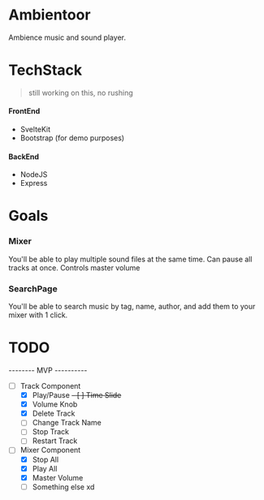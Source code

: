 # Ambientoor
Ambience music and sound player.

# TechStack
> still working on this, no rushing
#### FrontEnd
- SvelteKit
- Bootstrap (for demo purposes)

#### BackEnd
- NodeJS
- Express

# Goals
### Mixer
You'll be able to play multiple sound files at the same time.
Can pause all tracks at once.
Controls master volume

### SearchPage
You'll be able to search music by tag, name, author, and add them to your mixer with 1 click.

# TODO
-------- MVP ----------
- [ ] Track Component
  - [x] Play/Pause
  ~~- [ ] Time Slide~~
  - [x] Volume Knob
  - [x] Delete Track
  - [ ] Change Track Name
  - [ ] Stop Track
  - [ ] Restart Track
- [ ] Mixer Component
  - [x] Stop All
  - [x] Play All
  - [x] Master Volume
  - [ ] Something else xd